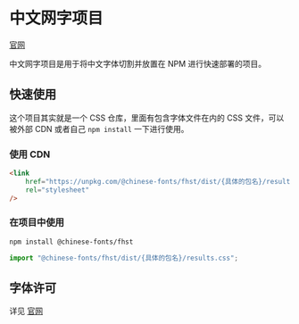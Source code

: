 # 中文网字项目

[官网](https://chinese-font.netlify.app)

中文网字项目是用于将中文字体切割并放置在 NPM 进行快速部署的项目。

## 快速使用

这个项目其实就是一个 CSS 仓库，里面有包含字体文件在内的 CSS 文件，可以被外部 CDN 或者自己 `npm install` 一下进行使用。

### 使用 CDN

```html
<link
    href="https://unpkg.com/@chinese-fonts/fhst/dist/{具体的包名}/results.css"
    rel="stylesheet"
/>
```

### 在项目中使用

```sh
npm install @chinese-fonts/fhst
```

```ts
import "@chinese-fonts/fhst/dist/{具体的包名}/results.css";
```

## 字体许可

详见 [官网](https://chinese-font.netlify.app/fonts/fhst)
